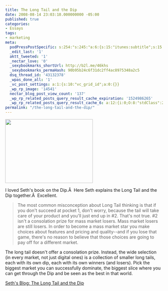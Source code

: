 ```yaml
---
title: The Long Tail and the Dip
date: 2008-08-14 23:03:10.000000000 -05:00
published: true
categories:
- Essays
tags:
- marketing
meta:
  podPressPostSpecific: s:254:"s:245:"a:6:{s:15:"itunes:subtitle";s:15:"##PostExcerpt##";s:14:"itunes:summary";s:15:"##PostExcerpt##";s:15:"itunes:keywords";s:17:"##WordPressCats##";s:13:"itunes:author";s:10:"##Global##";s:15:"itunes:explicit";s:2:"No";s:12:"itunes:block";s:2:"No";}";";
  _edit_last: '1'
  aktt_tweeted: '1'
  _nectar_love: '0'
  _sexybookmarks_shortUrl: http://b2l.me/46khs
  _sexybookmarks_permaHash: 90b95b24c6f31dc2ff4ac8975348a2c5
  dsq_thread_id: '43132378'
  _wpas_done_all: '1'
  _vc_post_settings: a:1:{s:10:"vc_grid_id";a:0:{}}
  _wp_rp_image: '14541'
  nectar_blog_post_view_count: '137'
  _wp_rp_related_posts_query_result_cache_expiration: '1524986265'
  _wp_rp_related_posts_query_result_cache_6: a:12:{i:0;O:8:"stdClass":2:{s:7:"post_id";s:3:"645";s:5:"score";s:18:"43.582570338415174";}i:1;O:8:"stdClass":2:{s:7:"post_id";s:4:"1297";s:5:"score";s:18:"42.753206812081174";}i:2;O:8:"stdClass":2:{s:7:"post_id";s:4:"4935";s:5:"score";s:17:"41.56664444391539";}i:3;O:8:"stdClass":2:{s:7:"post_id";s:3:"840";s:5:"score";s:17:"39.19742756965783";}i:4;O:8:"stdClass":2:{s:7:"post_id";s:4:"8192";s:5:"score";s:17:"38.49674340031001";}i:5;O:8:"stdClass":2:{s:7:"post_id";s:4:"1267";s:5:"score";s:17:"38.24384914114667";}i:6;O:8:"stdClass":2:{s:7:"post_id";s:4:"1133";s:5:"score";s:17:"37.40776136034623";}i:7;O:8:"stdClass":2:{s:7:"post_id";s:3:"267";s:5:"score";s:17:"37.24978453767265";}i:8;O:8:"stdClass":2:{s:7:"post_id";s:4:"1261";s:5:"score";s:17:"37.23318693196226";}i:9;O:8:"stdClass":2:{s:7:"post_id";s:4:"1522";s:5:"score";s:17:"37.00020299230765";}i:10;O:8:"stdClass":2:{s:7:"post_id";s:4:"6880";s:5:"score";s:17:"36.39709915116182";}i:11;O:8:"stdClass":2:{s:7:"post_id";s:4:"4873";s:5:"score";s:17:"33.83538451221249";}}
permalink: "/the-long-tail-and-the-dip/"
---
```

<img class="alignright" src="{{ site.baseurl }}/posts/2008/08/profitpockets583_2.jpg" alt="" width="280" height="204" />

I loved Seth's book on the Dip.Â  Here Seth explains the Long Tail and the Dip together.Â  Excellent.</p>
>The most common misconception about Long Tail thinking is that if you don't succeed at pocket 1, don't worry, because the tail will take care of your product and you'll just end up in #2. That's not true. #2 isn't a consolation prize for mass market losers. Mass market losers are still losers. In order to become a mass market star you make choices about features and pricing and quality--and if you lose that game, there's no reason to believe that those choices are going to pay off for a different market.

The long tail doesn't offer a consolation prize. Instead, the wide selection (in every market, not just digital ones) is a collection of smaller long tails, each with its own dip, each with its own winners (and losers). Pick the biggest market you can successfully dominate, the biggest slice where you can get through the Dip and be seen as the best in that world.</p></blockquote>
<p><a href="http://sethgodin.typepad.com/seths_blog/2008/07/the-long-tail-t.html" rel="nofollow">Seth's Blog: The Long Tail and the Dip</a></p>
